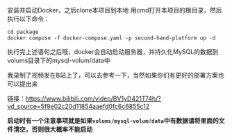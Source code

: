 安装并启动Docker，之后clone本项目到本地
用cmd打开本项目的根目录，然后执行以下命令：

```shell
cd package
docker compose -f docker-compose.yaml -p second-hand-platform up -d
```
执行完上述语句之后哦，docker会自动启动服务器，并持久化MySQL的数据到volums目录下的mysql-volum/data中

我录制了视频发在B站上了，可以去参考一下，当然如果你们有更好的部署方案也可以提出来

链接：https://www.bilibili.com/video/BV1yD421T74h/?vd_source=5f9e02c20d11854aaefd0fc6c6855c12

**启动时有一个注意事项就是如果`volums/mysql-volum/data`中有数据请将里面的文件清空，否则很大概率不能启动**
